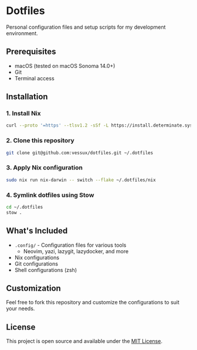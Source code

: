 # Dotfiles

Personal configuration files and setup scripts for my development environment.

## Prerequisites

- macOS (tested on macOS Sonoma 14.0+)
- Git
- Terminal access

## Installation

### 1. Install Nix

```bash
curl --proto '=https' --tlsv1.2 -sSf -L https://install.determinate.systems/nix | sh -s -- install
```

### 2. Clone this repository

```bash
git clone git@github.com:vessux/dotfiles.git ~/.dotfiles
```

### 3. Apply Nix configuration

```bash
sudo nix run nix-darwin -- switch --flake ~/.dotfiles/nix
```

### 4. Symlink dotfiles using Stow

```bash
cd ~/.dotfiles
stow .
```

## What's Included

- `.config/` - Configuration files for various tools
  - Neovim, yazi, lazygit, lazydocker, and more
- Nix configurations
- Git configurations
- Shell configurations (zsh)

## Customization

Feel free to fork this repository and customize the configurations to suit your needs.

## License

This project is open source and available under the [MIT License](LICENSE).
